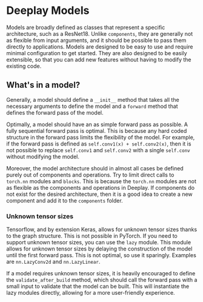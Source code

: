 # Deeplay Models

Models are broadly defined as classes that represent a specific architecture, such as a ResNet18. Unlike `components`, they are
generally not as flexible from input arguments, and it should be possible to pass them directly to applications. Models are designed to be
easy to use and require minimal configuration to get started. They are also designed to be easily extensible, so that you can add new
features without having to modify the existing code.

## What's in a model?

Generally, a model should define a `__init__` method that takes all the necessary arguments to define the model and a `forward` method that
defines the forward pass of the model.

Optimally, a model should have an as simple forward pass as possible. A fully sequential forward pass is optimal.
This is because any hard coded structure in the forward pass limits the flexibility of the model. For example, if the forward pass is defined as
`self.conv1(x) + self.conv2(x)`, then it is not possible to replace `self.conv1` and `self.conv2` with a single `self.conv` without modifying the
model.

Moreover, the model architecture should in almost all cases be defined purely out of components and operations. Try to limit direct calls to
`torch.nn` modules and `blocks`. This is because the `torch.nn` modules are not as flexible as the components and operations in Deeplay. If
components do not exist for the desired architecture, then it is a good idea to create a new component and add it to the `components` folder.

### Unknown tensor sizes

Tensorflow, and by extension Keras, allows for unknown tensor sizes thanks to the graph structure. This is not possible in PyTorch.
If you need to support unknown tensor sizes, you can use the `lazy` module. This module allows for unknown tensor sizes by delaying the
construction of the model until the first forward pass. This is not optimal, so use it sparingly. Examples are `nn.LazyConv2d` and `nn.LazyLinear`.

If a model requires unknown tensor sizes, it is heavily encouraged to define the `validate_after_build` method, which should call the forward
pass with a small input to validate that the model can be built. This will instantiate the lazy modules directly, allowing for a more
user-friendly experience.
